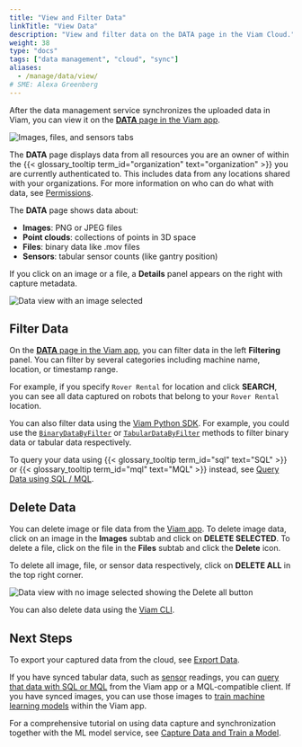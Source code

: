 ```yaml
---
title: "View and Filter Data"
linkTitle: "View Data"
description: "View and filter data on the DATA page in the Viam Cloud."
weight: 38
type: "docs"
tags: ["data management", "cloud", "sync"]
aliases:
  - /manage/data/view/
# SME: Alexa Greenberg
---
```


After the data management service synchronizes the uploaded data in Viam, you can view it on the [**DATA** page in the Viam app](https://app.viam.com/data/view).

![Images, files, and sensors tabs](/data/tabs.png)

The **DATA** page displays data from all resources you are an owner of within the {{< glossary_tooltip term_id="organization" text="organization" >}} you are currently authenticated to.
This includes data from any locations shared with your organizations.
For more information on who can do what with data, see [Permissions](/fleet/rbac/#permissions).

The **DATA** page shows data about:

- **Images**: PNG or JPEG files
- **Point clouds**: collections of points in 3D space
- **Files**: binary data like .mov files
- **Sensors**: tabular sensor counts (like gantry position)

If you click on an image or a file, a **Details** panel appears on the right with capture metadata.

![Data view with an image selected](/data/data_view.png)

## Filter Data

On the [**DATA** page in the Viam app](https://app.viam.com/data/view), you can filter data in the left **Filtering** panel.
You can filter by several categories including machine name, location, or timestamp range.

For example, if you specify `Rover Rental` for location and click **SEARCH**, you can see all data captured on robots that belong to your `Rover Rental` location.

You can also filter data using the [Viam Python SDK](https://python.viam.dev/).
For example, you could use the [`BinaryDataByFilter`](/build/program/apis/data-client/#binarydatabyfilter) or [`TabularDataByFilter`](/build/program/apis/data-client/#tabulardatabyfilter) methods to filter binary data or tabular data respectively.

To query your data using {{< glossary_tooltip term_id="sql" text="SQL" >}} or {{< glossary_tooltip term_id="mql" text="MQL" >}} instead, see [Query Data using SQL / MQL](/data/query/).

## Delete Data

You can delete image or file data from the [Viam app](https://app.viam.com).
To delete image data, click on an image in the **Images** subtab and click on **DELETE SELECTED**.
To delete a file, click on the file in the **Files** subtab and click the **Delete** icon.

To delete all image, file, or sensor data respectively, click on **DELETE ALL** in the top right corner.

![Data view with no image selected showing the Delete all button](/data/delete_all.png)

You can also delete data using the [Viam CLI](/fleet/cli/).

## Next Steps

To export your captured data from the cloud, see [Export Data](../export/).

If you have synced tabular data, such as [sensor](/build/configure/components/sensor/) readings, you can [query that data with SQL or MQL](../query/) from the Viam app or a MQL-compatible client.
If you have synced images, you can use those images to [train machine learning models](/ml/train-model/) within the Viam app.

For a comprehensive tutorial on using data capture and synchronization together with the ML model service, see [Capture Data and Train a Model](/tutorials/services/data-mlmodel-tutorial/).
